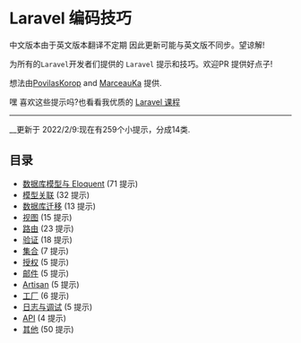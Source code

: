 # Laravel 编码技巧

中文版本由于英文版本翻译不定期 因此更新可能与英文版不同步。望谅解!

为所有的`Laravel`开发者们提供的 `Laravel` 提示和技巧。欢迎PR 提供好点子!

想法由[PovilasKorop](https://github.com/PovilasKorop) and [MarceauKa](https://github.com/MarceauKa) 提供.

嘿 喜欢这些提示吗?也看看我优质的 [Laravel 课程](https://laraveldaily.teachable.com/)

---

__更新于 2022/2/9:现在有259个小提示，分成14类.



## 目录

- [数据库模型与 Eloquent](./zh/DB_Models_and_Eloquent.md) (71 提示)
- [模型关联](./zh/Models_Relations.md) (32 提示)
- [数据库迁移](./zh/Migrations.md) (13 提示)
- [视图](./zh/Views.md) (15 提示)
- [路由](./zh/Routing.md) (23 提示)
- [验证](./zh/Validation.md) (18 提示)
- [集合](./zh/Collections.md) (7 提示)
- [授权](./zh/Auth.md) (5 提示)
- [邮件](./zh/Mail.md) (5 提示)
- [Artisan](./zh/Artisan.md) (5 提示)
- [工厂](./zh/Factories.md) (6 提示)
- [日志与调试](./zh/Log_and_Debug.md) (5 提示)
- [API](./zh/API.md) (4 提示)
- [其他](./zh/Other.md) (50 提示)
